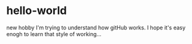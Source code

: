 # hello-world
new hobby
I'm trying to understand how gitHub works. I hope it's easy enogh to learn that style of working...
